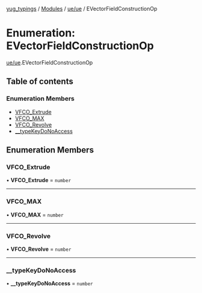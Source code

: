 [yug_typings](../README.md) / [Modules](../modules.md) / [ue/ue](../modules/ue_ue.md) / EVectorFieldConstructionOp

# Enumeration: EVectorFieldConstructionOp

[ue/ue](../modules/ue_ue.md).EVectorFieldConstructionOp

## Table of contents

### Enumeration Members

- [VFCO\_Extrude](ue_ue.EVectorFieldConstructionOp.md#vfco_extrude)
- [VFCO\_MAX](ue_ue.EVectorFieldConstructionOp.md#vfco_max)
- [VFCO\_Revolve](ue_ue.EVectorFieldConstructionOp.md#vfco_revolve)
- [\_\_typeKeyDoNoAccess](ue_ue.EVectorFieldConstructionOp.md#__typekeydonoaccess)

## Enumeration Members

### VFCO\_Extrude

• **VFCO\_Extrude** = `number`

___

### VFCO\_MAX

• **VFCO\_MAX** = `number`

___

### VFCO\_Revolve

• **VFCO\_Revolve** = `number`

___

### \_\_typeKeyDoNoAccess

• **\_\_typeKeyDoNoAccess** = `number`
